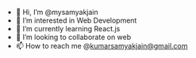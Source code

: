- 👋 Hi, I’m @mysamyakjain
- 👀 I’m interested in Web Development
- 🌱 I’m currently learning React.js
- 💞️ I’m looking to collaborate on web
- 📫 How to reach me @kumarsamyakjain@gmail.com

<!---
mysamyakjain/mysamyakjain is a ✨ special ✨ repository because its `README.md` (this file) appears on your GitHub profile.
You can click the Preview link to take a look at your changes.
--->
